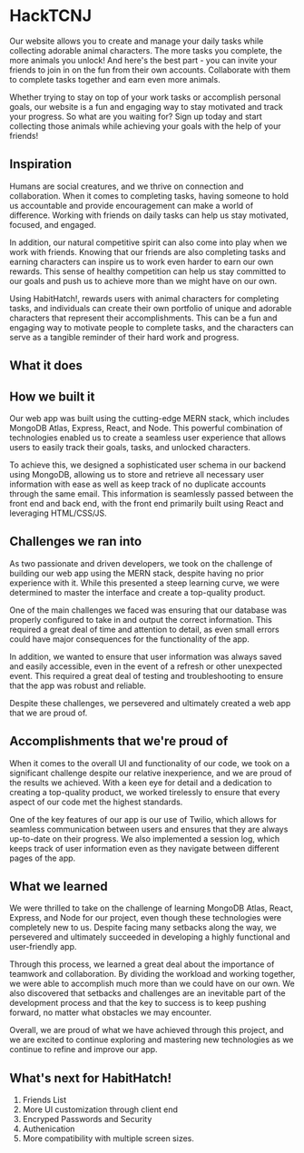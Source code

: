 # HackTCNJ

Our website allows you to create and manage your daily tasks while collecting adorable animal characters. The more tasks you complete, the more animals you unlock! And here's the best part - you can invite your friends to join in on the fun from their own accounts. Collaborate with them to complete tasks together and earn even more animals.

Whether trying to stay on top of your work tasks or accomplish personal goals, our website is a fun and engaging way to stay motivated and track your progress. So what are you waiting for? Sign up today and start collecting those animals while achieving your goals with the help of your friends!

## Inspiration
Humans are social creatures, and we thrive on connection and collaboration. When it comes to completing tasks, having someone to hold us accountable and provide encouragement can make a world of difference. Working with friends on daily tasks can help us stay motivated, focused, and engaged.

In addition, our natural competitive spirit can also come into play when we work with friends. Knowing that our friends are also completing tasks and earning characters can inspire us to work even harder to earn our own rewards. This sense of healthy competition can help us stay committed to our goals and push us to achieve more than we might have on our own.

Using HabitHatch!, rewards users with animal characters for completing tasks, and individuals can create their own portfolio of unique and adorable characters that represent their accomplishments. This can be a fun and engaging way to motivate people to complete tasks, and the characters can serve as a tangible reminder of their hard work and progress.

## What it does

## How we built it
Our web app was built using the cutting-edge MERN stack, which includes MongoDB Atlas, Express, React, and Node. This powerful combination of technologies enabled us to create a seamless user experience that allows users to easily track their goals, tasks, and unlocked characters.

To achieve this, we designed a sophisticated user schema in our backend using MongoDB, allowing us to store and retrieve all necessary user information with ease as well as keep track of no duplicate accounts through the same email. This information is seamlessly passed between the front end and back end, with the front end primarily built using React and leveraging HTML/CSS/JS.

## Challenges we ran into
As two passionate and driven developers, we took on the challenge of building our web app using the MERN stack, despite having no prior experience with it. While this presented a steep learning curve, we were determined to master the interface and create a top-quality product.

One of the main challenges we faced was ensuring that our database was properly configured to take in and output the correct information. This required a great deal of time and attention to detail, as even small errors could have major consequences for the functionality of the app.

In addition, we wanted to ensure that user information was always saved and easily accessible, even in the event of a refresh or other unexpected event. This required a great deal of testing and troubleshooting to ensure that the app was robust and reliable.

Despite these challenges, we persevered and ultimately created a web app that we are proud of. 

## Accomplishments that we're proud of
When it comes to the overall UI and functionality of our code, we took on a significant challenge despite our relative inexperience, and we are proud of the results we achieved. With a keen eye for detail and a dedication to creating a top-quality product, we worked tirelessly to ensure that every aspect of our code met the highest standards.

One of the key features of our app is our use of Twilio, which allows for seamless communication between users and ensures that they are always up-to-date on their progress. We also implemented a session log, which keeps track of user information even as they navigate between different pages of the app.

## What we learned
 
We were thrilled to take on the challenge of learning MongoDB Atlas, React, Express, and Node for our project, even though these technologies were completely new to us. Despite facing many setbacks along the way, we persevered and ultimately succeeded in developing a highly functional and user-friendly app.

Through this process, we learned a great deal about the importance of teamwork and collaboration. By dividing the workload and working together, we were able to accomplish much more than we could have on our own. We also discovered that setbacks and challenges are an inevitable part of the development process and that the key to success is to keep pushing forward, no matter what obstacles we may encounter.

Overall, we are proud of what we have achieved through this project, and we are excited to continue exploring and mastering new technologies as we continue to refine and improve our app.

## What's next for HabitHatch!
<ol>
  <li>Friends List</li>
  <li>More UI customization through client end</li>
  <li>Encryped Passwords and Security</li>
  <li>Authenication</li>
  <li>More compatibility with multiple screen sizes.</li>

</ol>
